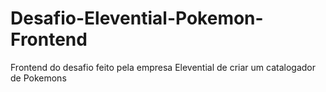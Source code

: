 # Desafio-Elevential-Pokemon-Frontend
Frontend do desafio feito pela empresa Elevential de criar um catalogador de Pokemons
